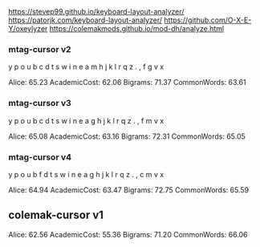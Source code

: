 https://stevep99.github.io/keyboard-layout-analyzer/
https://patorjk.com/keyboard-layout-analyzer/
https://github.com/O-X-E-Y/oxeylyzer
https://colemakmods.github.io/mod-dh/analyze.html

### mtag-cursor v2

y  p  o  u  b     c  d  t  s  w
i  n  e  a  m     h  j  k  l  r
q  z  .  ,           f  g  v  x

Alice: 65.23
AcademicCost: 62.06
Bigrams: 71.37
CommonWords: 63.61


### mtag-cursor v3

y  p  o  u  b     c  d  t  s  w
i  n  e  a  g     h  j  k  l  r
q  z  .  ,           f  m  v  x

Alice: 65.08
AcademicCost: 63.16
Bigrams: 72.31
CommonWords: 65.05


### mtag-cursor v4

y  p  o  u  b     f  d  t  s  w
i  n  e  a  g     h  j  k  l  r
q  z  .  ,           c  m  v  x

Alice: 64.94
AcademicCost: 63.47
Bigrams: 72.75
CommonWords: 65.59


## colemak-cursor v1

Alice: 62.56
AcademicCost: 55.36
Bigrams: 71.20
CommonWords: 66.06

